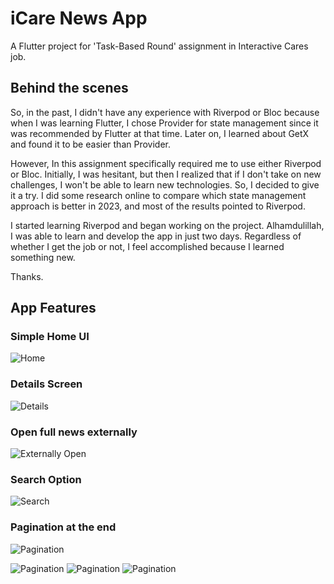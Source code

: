 # iCare News App

A Flutter project for 'Task-Based Round' assignment in Interactive Cares job.

## Behind the scenes

So, in the past, I didn't have any experience with Riverpod or Bloc because when I was learning Flutter, I chose Provider for state management since it was recommended by Flutter at that time. Later on, I learned about GetX and found it to be easier than Provider.

However, In this assignment specifically required me to use either Riverpod or Bloc. Initially, I was hesitant, but then I realized that if I don't take on new challenges, I won't be able to learn new technologies. So, I decided to give it a try. I did some research online to compare which state management approach is better in 2023, and most of the results pointed to Riverpod.

I started learning Riverpod and began working on the project. Alhamdulillah, I was able to learn and develop the app in just two days. Regardless of whether I get the job or not, I feel accomplished because I learned something new.

Thanks.

## App Features
### Simple Home UI
![Home](https://github.com/An7orAhmed/icare_news_app/blob/main/img/Screenshot_1695952682.png)
### Details Screen
![Details](https://github.com/An7orAhmed/icare_news_app/blob/main/img/Screenshot_1695952689.png)
### Open full news externally
![Externally Open](https://github.com/An7orAhmed/icare_news_app/blob/main/img/Screenshot_1695952705.png)
### Search Option
![Search](https://github.com/An7orAhmed/icare_news_app/blob/main/img/Screenshot_1695952725.png)
### Pagination at the end
![Pagination](https://github.com/An7orAhmed/icare_news_app/blob/main/img/Screenshot_1695952748.png)

![Pagination](https://github.com/An7orAhmed/icare_news_app/blob/main/img/Screenshot_1695952748.png) ![Pagination](https://github.com/An7orAhmed/icare_news_app/blob/main/img/Screenshot_1695952748.png) ![Pagination](https://github.com/An7orAhmed/icare_news_app/blob/main/img/Screenshot_1695952748.png) 